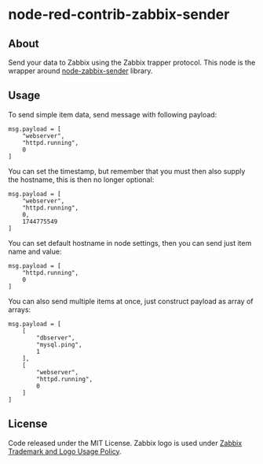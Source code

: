 # node-red-contrib-zabbix-sender
## About
Send your data to Zabbix using the Zabbix trapper protocol.
This node is the wrapper around [node-zabbix-sender](https://www.npmjs.com/package/node-zabbix-sender) library.
## Usage
To send simple item data, send message with following payload:
```
msg.payload = [
	"webserver",
	"httpd.running",
	0
]
```
You can set the timestamp, but remember that you must then also supply the hostname, this is then no longer optional:
```
msg.payload = [
    "webserver",
    "httpd.running",
    0,
    1744775549
]
```
You can set default hostname in node settings, then you can send just item name and value:
```
msg.payload = [
    "httpd.running",
    0
]
```
You can also send multiple items at once, just construct payload as array of arrays:
```
msg.payload = [
    [
        "dbserver",
        "mysql.ping",
        1
    ],
    [
        "webserver",
        "httpd.running",
        0
    ]
]
```
## License
Code released under the MIT License.
Zabbix logo is used under [Zabbix Trademark and Logo Usage Policy](https://www.zabbix.com/trademark).
